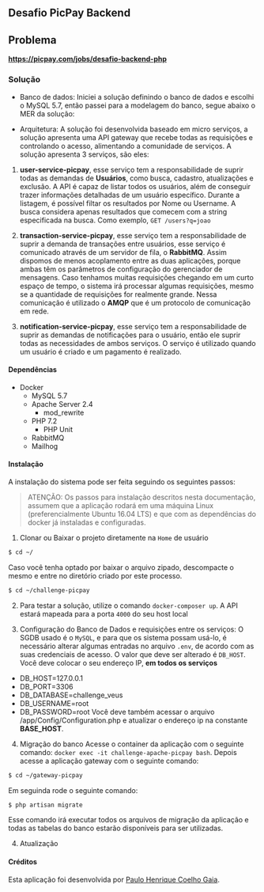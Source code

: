## Desafio PicPay Backend

## Problema

**https://picpay.com/jobs/desafio-backend-php**

### Solução
- Banco de dados:
Iniciei a solução definindo o banco de dados e escolhi o MySQL 5.7, então passei para a modelagem do banco, segue abaixo o MER da solução:


- Arquitetura:
A solução foi desenvolvida baseado em micro serviços, a solução apresenta uma API gateway que recebe todas as requisições e controlando o acesso, alimentando a comunidade de serviços.
A solução apresenta 3 serviços, são eles:
1. **user-service-picpay**, esse serviço tem a responsabilidade de suprir todas as demandas de **Usuários**, como busca, cadastro, atualizações e exclusão.
A API é capaz de listar todos os usuários, além de conseguir trazer informações detalhadas de um usuário específico. Durante a listagem, é possível filtar os resultados por Nome ou Username. A busca considera apenas resultados que comecem com a string especificada na busca. Como exemplo, ``` GET /users?q=joao ```

2. **transaction-service-picpay**, esse serviço tem a responsabilidade de suprir a demanda de transações entre usuários, esse serviço é comunicado através de um servidor de fila, o **RabbitMQ**.
Assim dispomos de menos acoplamento entre as duas aplicações, porque ambas têm os parâmetros de configuração do gerenciador de mensagens.
Caso tenhamos muitas requisições chegando em um curto espaço de tempo, o sistema irá processar algumas requisições, mesmo se a quantidade de requisições for realmente grande.
Nessa comunicação é utilizado o **AMQP** que é um protocolo de comunicação em rede.

3. **notification-service-picpay**, esse serviço tem a responsabilidade de suprir as demandas de notificações para o usuário, então ele suprir todas as necessidades de ambos serviços.
O serviço é utilizado quando um usuário é criado e um pagamento é realizado.

#### Dependências
- Docker
  - MySQL 5.7
  - Apache Server 2.4
    - mod_rewrite
  - PHP 7.2
    - PHP Unit
  - RabbitMQ
  - Mailhog

#### Instalação
A instalação do sistema pode ser feita seguindo os seguintes passos:
> ATENÇÃO: Os passos para instalação descritos nesta documentação, assumem que a aplicação rodará em uma máquina Linux (preferencialmente Ubuntu 16.04 LTS) e que com as dependências do docker já instaladas e configuradas.

1. Clonar ou Baixar o projeto diretamente na `Home` de usuário
```bash
$ cd ~/
```
Caso você tenha optado por baixar o arquivo zipado, descompacte o mesmo e entre no diretório criado por este processo.
```bash
$ cd ~/challenge-picpay
```
2. Para testar a solução, utilize o comando ``` docker-composer up ```. A API estará mapeada para a porta ``` 4000 ``` do seu host local

3. Configuração do Banco de Dados e requisições entre os serviços:
O SGDB usado é o `MySQL`, e para que os sistema possam usá-lo, é necessário alterar algumas entradas no arquivo `.env`, de acordo com as suas credenciais de acesso.
O valor que deve ser alterado é `DB_HOST`. Você deve colocar o seu endereço IP, **em todos os serviços**
 - DB_HOST=127.0.0.1
 - DB_PORT=3306
 - DB_DATABASE=challenge_veus
 - DB_USERNAME=root
 - DB_PASSWORD=root
Você deve também acessar o arquivo /app/Config/Configuration.php e atualizar o endereço ip na constante **BASE_HOST**.

4. Migração do banco
Acesse o container da aplicação com o seguinte comando: ``` docker exec -it challenge-apache-picpay bash ```.
Depois acesse a aplicação gateway com o seguinte comando:
```bash
$ cd ~/gateway-picpay
```
Em seguinda rode o seguinte comando:
```bash
$ php artisan migrate
```
Esse comando irá executar todos os arquivos de migração da aplicação e todas as tabelas do banco estarão disponíveis para ser utilizadas.

4. Atualização

#### Créditos
Esta aplicação foi desenvolvida por [Paulo Henrique Coelho Gaia](mailto:phcgaia11@yahoo.com.br).
